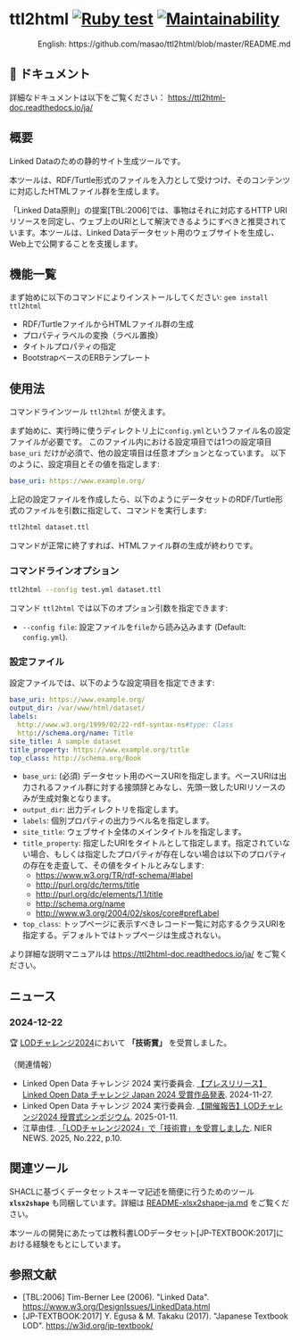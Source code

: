 # ttl2html [![Ruby test](https://github.com/masao/ttl2html/actions/workflows/ruby.yml/badge.svg)](https://github.com/masao/ttl2html/actions/workflows/ruby.yml) [![Maintainability](https://api.codeclimate.com/v1/badges/6897bef51f3280ae64e5/maintainability)](https://codeclimate.com/github/masao/ttl2html/maintainability)

<div align="right">English: https://github.com/masao/ttl2html/blob/master/README.md</div>

## 📘 ドキュメント

詳細なドキュメントは以下をご覧ください： https://ttl2html-doc.readthedocs.io/ja/

## 概要

Linked Dataのための静的サイト生成ツールです。

本ツールは、RDF/Turtle形式のファイルを入力として受けつけ、そのコンテンツに対応したHTMLファイル群を生成します。

「Linked Data原則」の提案[TBL:2006]では、事物はそれに対応するHTTP URIリソースを同定し、ウェブ上のURIとして解決できるようにすべきと推奨されています。本ツールは、Linked Dataデータセット用のウェブサイトを生成し、Web上で公開することを支援します。

## 機能一覧

まず始めに以下のコマンドによりインストールしてください: `gem install ttl2html`

* RDF/TurtleファイルからHTMLファイル群の生成
* プロパティラベルの変換（ラベル置換）
* タイトルプロパティの指定
* BootstrapベースのERBテンプレート

## 使用法

コマンドラインツール ``ttl2html`` が使えます。

まず始めに、実行時に使うディレクトリ上に``config.yml``というファイル名の設定ファイルが必要です。
このファイル内における設定項目では1つの設定項目 ``base_uri`` だけが必須で、他の設定項目は任意オプションとなっています。
以下のように、設定項目とその値を指定します:

```yaml
base_uri: https://www.example.org/
```

上記の設定ファイルを作成したら、以下のようにデータセットのRDF/Turtle形式のファイルを引数に指定して、コマンドを実行します:

```sh
ttl2html dataset.ttl
```

コマンドが正常に終了すれば、HTMLファイル群の生成が終わりです。

### コマンドラインオプション

```sh
ttl2html --config test.yml dataset.ttl
```

コマンド ``ttl2html`` では以下のオプション引数を指定できます:

* ``--config file``:  設定ファイルを``file``から読み込みます (Default: ```config.yml```).

### 設定ファイル

設定ファイルでは、以下のような設定項目を指定できます:

```yaml
base_uri: https://www.example.org/
output_dir: /var/www/html/dataset/
labels:
  http://www.w3.org/1999/02/22-rdf-syntax-ns#type: Class
  http://schema.org/name: Title
site_title: A sample dataset
title_property: https://www.example.org/title
top_class: http://schema.org/Book
```

* ``base_uri``: (必須) データセット用のベースURIを指定します。ベースURIは出力されるファイル群に対する接頭辞とみなし、先頭一致したURIリソースのみが生成対象となります。
* ``output_dir``: 出力ディレクトリを指定します。
* ``labels``: 個別プロパティの出力ラベル名を指定します。
* ``site_title``: ウェブサイト全体のメインタイトルを指定します。
* ``title_property``: 指定したURIをタイトルとして指定します。指定されていない場合、もしくは指定したプロパティが存在しない場合は以下のプロパティの存在を走査して、その値をタイトルとみなします:
  - https://www.w3.org/TR/rdf-schema/#label
  - http://purl.org/dc/terms/title
  - http://purl.org/dc/elements/1.1/title
  - http://schema.org/name
  - http://www.w3.org/2004/02/skos/core#prefLabel
* ``top_class``: トップページに表示すべきレコード一覧に対応するクラスURIを指定する。デフォルトではトップページは生成されない。

より詳細な説明マニュアルは https://ttl2html-doc.readthedocs.io/ja/ をご覧ください。

## ニュース

### 2024-12-22

:trophy: [LODチャレンジ2024](https://2024.lodc.jp/)において **「技術賞」** を受賞しました。

（関連情報）
* Linked Open Data チャレンジ 2024 実行委員会. [【プレスリリース】Linked Open Data チャレンジ Japan 2024 受賞作品発表](https://2024.lodc.jp/awardPressRelease2024.html). 2024-11-27.
* Linked Open Data チャレンジ 2024 実行委員会. [【開催報告】LODチャレンジ2024 授賞式シンポジウム](https://2024.lodc.jp/awardSymposium2024Report.html). 2025-01-11.
* 江草由佳. [「LODチャレンジ2024」で「技術賞」を受賞しました](https://www.nier.go.jp/03_laboratory/pdf/222.pdf#page=10). NIER NEWS. 2025, No.222, p.10.

## 関連ツール

SHACLに基づくデータセットスキーマ記述を簡便に行うためのツール **`xlsx2shape`** も同梱しています。詳細は [README-xlsx2shape-ja.md](README-xlsx2shape-ja.md) をご覧ください。

本ツールの開発にあたっては教科書LODデータセット[JP-TEXTBOOK:2017]における経験をもとにしています。

## 参照文献

* [TBL:2006] Tim-Berner Lee (2006). "Linked Data". https://www.w3.org/DesignIssues/LinkedData.html
* [JP-TEXTBOOK:2017] Y. Egusa & M. Takaku (2017). "Japanese Textbook LOD". https://w3id.org/jp-textbook/
